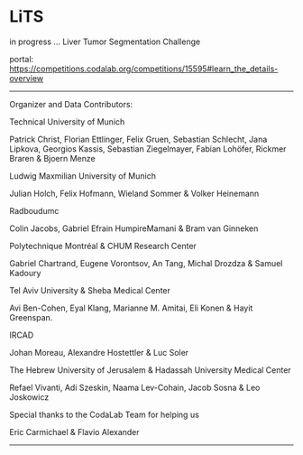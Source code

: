 # LiTS
in progress ...
Liver Tumor Segmentation Challenge

portal:
https://competitions.codalab.org/competitions/15595#learn_the_details-overview
_______________________________________________________________________________
Organizer and Data Contributors:


Technical University of Munich

Patrick Christ, Florian Ettlinger, Felix Gruen, Sebastian Schlecht,
Jana Lipkova, Georgios Kassis, Sebastian Ziegelmayer, Fabian Lohöfer,
Rickmer Braren & Bjoern Menze


Ludwig Maxmilian University of Munich

Julian Holch, Felix Hofmann, Wieland Sommer & Volker Heinemann


Radboudumc

Colin Jacobs, Gabriel Efrain HumpireMamani & Bram van Ginneken


Polytechnique Montréal & CHUM Research Center

Gabriel Chartrand, Eugene Vorontsov, An Tang, Michal Drozdza & Samuel Kadoury


Tel Aviv University & Sheba Medical Center

Avi Ben-Cohen, Eyal Klang, Marianne M. Amitai, Eli Konen & Hayit Greenspan.


IRCAD

Johan Moreau, Alexandre Hostettler & Luc Soler


The Hebrew University of Jerusalem & Hadassah University Medical Center

Refael Vivanti, Adi Szeskin, Naama Lev-Cohain, Jacob Sosna & Leo Joskowicz


Special thanks to the CodaLab Team for helping us

Eric Carmichael & Flavio Alexander
_______________________________________________________________________________
